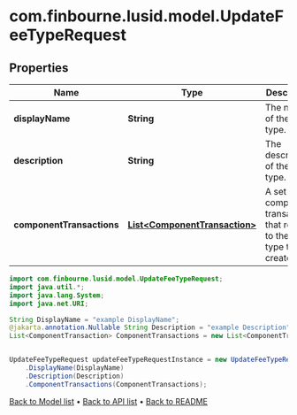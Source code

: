 # com.finbourne.lusid.model.UpdateFeeTypeRequest

## Properties

Name | Type | Description | Notes
------------ | ------------- | ------------- | -------------
**displayName** | **String** | The name of the fee type. | [default to String]
**description** | **String** | The description of the fee type. | [optional] [default to String]
**componentTransactions** | [**List&lt;ComponentTransaction&gt;**](ComponentTransaction.md) | A set of component transactions that relate to the fee type to be created. | [default to List<ComponentTransaction>]

```java
import com.finbourne.lusid.model.UpdateFeeTypeRequest;
import java.util.*;
import java.lang.System;
import java.net.URI;

String DisplayName = "example DisplayName";
@jakarta.annotation.Nullable String Description = "example Description";
List<ComponentTransaction> ComponentTransactions = new List<ComponentTransaction>();


UpdateFeeTypeRequest updateFeeTypeRequestInstance = new UpdateFeeTypeRequest()
    .DisplayName(DisplayName)
    .Description(Description)
    .ComponentTransactions(ComponentTransactions);
```


[Back to Model list](../README.md#documentation-for-models) &#8226; [Back to API list](../README.md#documentation-for-api-endpoints) &#8226; [Back to README](../README.md)
